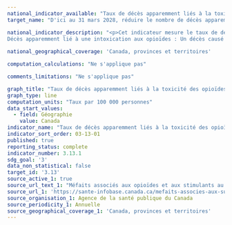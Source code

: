 ```yaml
---
national_indicator_available: "Taux de décès apparemment liés à la toxicité des opioïdes par 100 000 habitants"
target_name: "D'ici au 31 mars 2028, réduire le nombre de décès apparemment liés à la toxicité des opioïdes à 10 pour 100 000 habitants"

national_indicator_description: "<p>Cet indicateur mesure le taux de décès apparemment liés à la toxicité des opioïdes par 100 000 habitants.</p> <br>
Décès apparemment lié à une intoxication aux opioïdes : Un décès causé par intoxication (empoisonnement) ou la toxicité d'une substance consommée, lorsqu'une ou plusieurs des substances en cause(s) sont des opioïdes, peu importe la façon dont elles ont été obtenues (p. ex. illégalement ou sur ordonnance). D’autres substances peuvent également être impliquées."
  
national_geographical_coverage: 'Canada, provinces et territoires'

computation_calculations: "Ne s'applique pas"

comments_limitations: "Ne s'applique pas"

graph_title: "Taux de décès apparemment liés à la toxicité des opioïdes par 100 000 habitants"
graph_type: line
computation_units: "Taux par 100 000 personnes"
data_start_values:
  - field: Géographie
    value: Canada
indicator_name: "Taux de décès apparemment liés à la toxicité des opioïdes par 100 000 habitants"
indicator_sort_order: 03-13-01
published: true
reporting_status: complete
indicator_number: 3.13.1
sdg_goal: '3'
data_non_statistical: false
target_id: '3.13'
source_active_1: true
source_url_text_1: "Méfaits associés aux opioïdes et aux stimulants au Canada"
source_url_1: 'https://sante-infobase.canada.ca/mefaits-associes-aux-substances/opioides-stimulants/index.html'
source_organisation_1: Agence de la santé publique du Canada
source_periodicity_1: Annuelle
source_geographical_coverage_1: 'Canada, provinces et territoires'
---
```

